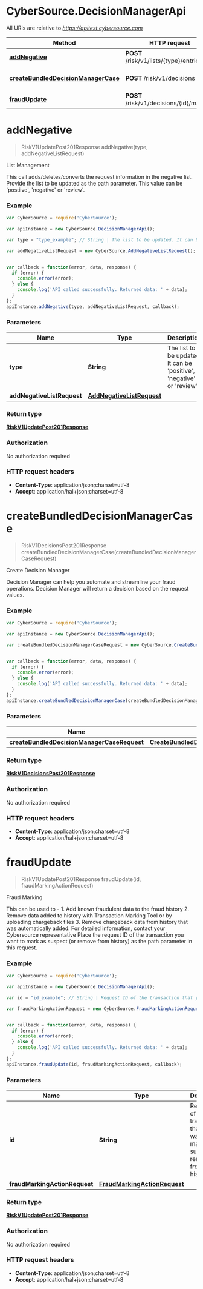 # CyberSource.DecisionManagerApi

All URIs are relative to *https://apitest.cybersource.com*

Method | HTTP request | Description
------------- | ------------- | -------------
[**addNegative**](DecisionManagerApi.md#addNegative) | **POST** /risk/v1/lists/{type}/entries | List Management
[**createBundledDecisionManagerCase**](DecisionManagerApi.md#createBundledDecisionManagerCase) | **POST** /risk/v1/decisions | Create Decision Manager
[**fraudUpdate**](DecisionManagerApi.md#fraudUpdate) | **POST** /risk/v1/decisions/{id}/marking | Fraud Marking


<a name="addNegative"></a>
# **addNegative**
> RiskV1UpdatePost201Response addNegative(type, addNegativeListRequest)

List Management

This call adds/deletes/converts the request information in the negative list.  Provide the list to be updated as the path parameter. This value can be &#39;postiive&#39;, &#39;negative&#39; or &#39;review&#39;. 

### Example
```javascript
var CyberSource = require('CyberSource');

var apiInstance = new CyberSource.DecisionManagerApi();

var type = "type_example"; // String | The list to be updated. It can be 'positive', 'negative' or 'review'.

var addNegativeListRequest = new CyberSource.AddNegativeListRequest(); // AddNegativeListRequest | 


var callback = function(error, data, response) {
  if (error) {
    console.error(error);
  } else {
    console.log('API called successfully. Returned data: ' + data);
  }
};
apiInstance.addNegative(type, addNegativeListRequest, callback);
```

### Parameters

Name | Type | Description  | Notes
------------- | ------------- | ------------- | -------------
 **type** | **String**| The list to be updated. It can be &#39;positive&#39;, &#39;negative&#39; or &#39;review&#39;. | 
 **addNegativeListRequest** | [**AddNegativeListRequest**](AddNegativeListRequest.md)|  | 

### Return type

[**RiskV1UpdatePost201Response**](RiskV1UpdatePost201Response.md)

### Authorization

No authorization required

### HTTP request headers

 - **Content-Type**: application/json;charset=utf-8
 - **Accept**: application/hal+json;charset=utf-8

<a name="createBundledDecisionManagerCase"></a>
# **createBundledDecisionManagerCase**
> RiskV1DecisionsPost201Response createBundledDecisionManagerCase(createBundledDecisionManagerCaseRequest)

Create Decision Manager

Decision Manager can help you automate and streamline your fraud operations. Decision Manager will return a decision based on the request values.

### Example
```javascript
var CyberSource = require('CyberSource');

var apiInstance = new CyberSource.DecisionManagerApi();

var createBundledDecisionManagerCaseRequest = new CyberSource.CreateBundledDecisionManagerCaseRequest(); // CreateBundledDecisionManagerCaseRequest | 


var callback = function(error, data, response) {
  if (error) {
    console.error(error);
  } else {
    console.log('API called successfully. Returned data: ' + data);
  }
};
apiInstance.createBundledDecisionManagerCase(createBundledDecisionManagerCaseRequest, callback);
```

### Parameters

Name | Type | Description  | Notes
------------- | ------------- | ------------- | -------------
 **createBundledDecisionManagerCaseRequest** | [**CreateBundledDecisionManagerCaseRequest**](CreateBundledDecisionManagerCaseRequest.md)|  | 

### Return type

[**RiskV1DecisionsPost201Response**](RiskV1DecisionsPost201Response.md)

### Authorization

No authorization required

### HTTP request headers

 - **Content-Type**: application/json;charset=utf-8
 - **Accept**: application/hal+json;charset=utf-8

<a name="fraudUpdate"></a>
# **fraudUpdate**
> RiskV1UpdatePost201Response fraudUpdate(id, fraudMarkingActionRequest)

Fraud Marking

This can be used to - 1. Add known fraudulent data to the fraud history 2. Remove data added to history with Transaction Marking Tool or by uploading chargeback files 3. Remove chargeback data from history that was automatically added. For detailed information, contact your Cybersource representative  Place the request ID of the transaction you want to mark as suspect (or remove from history) as the path parameter in this request. 

### Example
```javascript
var CyberSource = require('CyberSource');

var apiInstance = new CyberSource.DecisionManagerApi();

var id = "id_example"; // String | Request ID of the transaction that you want to mark as suspect or remove from history.

var fraudMarkingActionRequest = new CyberSource.FraudMarkingActionRequest(); // FraudMarkingActionRequest | 


var callback = function(error, data, response) {
  if (error) {
    console.error(error);
  } else {
    console.log('API called successfully. Returned data: ' + data);
  }
};
apiInstance.fraudUpdate(id, fraudMarkingActionRequest, callback);
```

### Parameters

Name | Type | Description  | Notes
------------- | ------------- | ------------- | -------------
 **id** | **String**| Request ID of the transaction that you want to mark as suspect or remove from history. | 
 **fraudMarkingActionRequest** | [**FraudMarkingActionRequest**](FraudMarkingActionRequest.md)|  | 

### Return type

[**RiskV1UpdatePost201Response**](RiskV1UpdatePost201Response.md)

### Authorization

No authorization required

### HTTP request headers

 - **Content-Type**: application/json;charset=utf-8
 - **Accept**: application/hal+json;charset=utf-8

